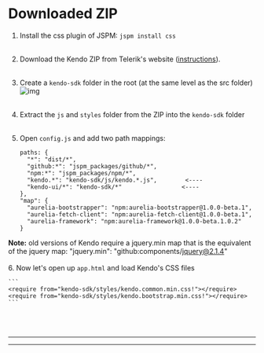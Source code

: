 # Downloaded ZIP

1. Install the css plugin of JSPM: `jspm install css`
<br><br>
2. Download the Kendo ZIP from Telerik's website ([instructions](../../simple/kendo_all_min_js)).
<br><br> 
3. Create a `kendo-sdk` folder in the root (at the same level as the src folder)
![img](http://i.imgur.com/HefXpuN.png)
<br><br>
4. Extract the `js` and `styles` folder from the ZIP into the `kendo-sdk` folder
<br><br>
5. Open `config.js` and add two path mappings:

    ```
    paths: {
      "*": "dist/*",
      "github:*": "jspm_packages/github/*",
      "npm:*": "jspm_packages/npm/*",
      "kendo.*": "kendo-sdk/js/kendo.*.js",        <----
      "kendo-ui/*": "kendo-sdk/*"                 <----
    },
    "map": {
      "aurelia-bootstrapper": "npm:aurelia-bootstrapper@1.0.0-beta.1",
      "aurelia-fetch-client": "npm:aurelia-fetch-client@1.0.0-beta.1",
      "aurelia-framework": "npm:aurelia-framework@1.0.0-beta.1.0.2"
    }
    ```

  **Note:** old versions of Kendo require a jquery.min map that is the equivalent of the jquery map: "jquery.min": "github:components/jquery@2.1.4"
<br><br>
6. Now let's open up `app.html` and load Kendo's CSS files

    ```
    <require from="kendo-sdk/styles/kendo.common.min.css!"></require>
    <require from="kendo-sdk/styles/kendo.bootstrap.min.css!"></require>
    ```
<br><br>
***
***